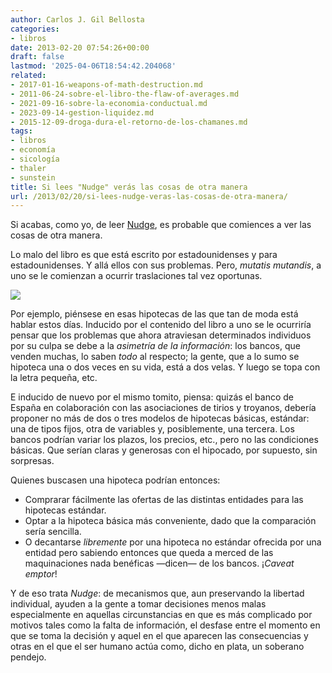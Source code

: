 ```yaml
---
author: Carlos J. Gil Bellosta
categories:
- libros
date: 2013-02-20 07:54:26+00:00
draft: false
lastmod: '2025-04-06T18:54:42.204068'
related:
- 2017-01-16-weapons-of-math-destruction.md
- 2011-06-24-sobre-el-libro-the-flaw-of-averages.md
- 2021-09-16-sobre-la-economia-conductual.md
- 2023-09-14-gestion-liquidez.md
- 2015-12-09-droga-dura-el-retorno-de-los-chamanes.md
tags:
- libros
- economía
- sicología
- thaler
- sunstein
title: Si lees "Nudge" verás las cosas de otra manera
url: /2013/02/20/si-lees-nudge-veras-las-cosas-de-otra-manera/
---
```


Si acabas, como yo, de leer [Nudge](http://en.wikipedia.org/wiki/Nudge_(book)), es probable que comiences a ver las cosas de otra manera.

Lo malo del libro es que está escrito por estadounidenses y para estadounidenses. Y allá ellos con sus problemas. Pero, _mutatis mutandis_, a uno se le comienzan a ocurrir traslaciones tal vez oportunas.

[![](/wp-uploads/2013/02/200px-Nudge-cover.jpg#center)
](/wp-uploads/2013/02/200px-Nudge-cover.jpg)

Por ejemplo, piénsese en esas hipotecas de las que tan de moda está hablar estos días. Inducido por el contenido del libro a uno se le ocurriría pensar que los problemas que ahora atraviesan determinados individuos por su culpa se debe a la _asimetría de la información_: los bancos, que venden muchas, lo saben _todo_ al respecto; la gente, que a lo sumo se hipoteca una o dos veces en su vida, está a dos velas. Y luego se topa con la letra pequeña, etc.

E inducido de nuevo por el mismo tomito, piensa: quizás el banco de España en colaboración con las asociaciones de tirios y troyanos, debería proponer no más de dos o tres modelos de hipotecas básicas, estándar: una de tipos fijos, otra de variables y, posiblemente, una tercera. Los bancos podrían variar los plazos, los precios, etc., pero no las condiciones básicas. Que serían claras y generosas con el hipocado, por supuesto, sin sorpresas.

Quienes buscasen una hipoteca podrían entonces:

* Comprarar fácilmente las ofertas de las distintas entidades para las hipotecas estándar.
* Optar a la hipoteca básica más conveniente, dado que la comparación sería sencilla.
* O decantarse _libremente_ por una hipoteca no estándar ofrecida por una entidad pero sabiendo entonces que queda a merced de las maquinaciones nada benéficas —dicen— de los bancos. ¡_Caveat emptor_!

Y de eso trata _Nudge_: de mecanismos que, aun preservando la libertad individual, ayuden a la gente a tomar decisiones menos malas especialmente en aquellas circunstancias en que es más complicado por motivos tales como la falta de información, el desfase entre el momento en que se toma la decisión y aquel en el que aparecen las consecuencias y otras en el que el ser humano actúa como, dicho en plata, un soberano pendejo.